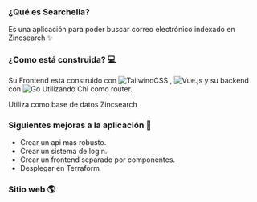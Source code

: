 





### ¿Qué es Searchella? 

Es una aplicación para poder buscar correo electrónico indexado en Zincsearch ✨

### ¿Como está construida? 💻

Su Frontend está construido con ![TailwindCSS](https://img.shields.io/badge/tailwindcss-%2338B2AC.svg?style=for-the-badge&logo=tailwind-css&logoColor=white) , ![Vue.js](https://img.shields.io/badge/vuejs-%2335495e.svg?style=for-the-badge&logo=vuedotjs&logoColor=%234FC08D) y su backend con	![Go](https://img.shields.io/badge/go-%2300ADD8.svg?style=for-the-badge&logo=go&logoColor=white)
Utilizando Chi como router.


Utiliza como base de datos Zincsearch

### Siguientes mejoras a la aplicación 🧾
- Crear un api mas robusto.
- Crear un sistema de login.
- Crear un frontend separado por componentes.
- Desplegar en Terraform

### Sitio web 🌎

